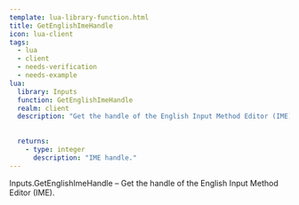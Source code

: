 ```yaml
---
template: lua-library-function.html
title: GetEnglishImeHandle
icon: lua-client
tags:
  - lua
  - client
  - needs-verification
  - needs-example
lua:
  library: Inputs
  function: GetEnglishImeHandle
  realm: client
  description: "Get the handle of the English Input Method Editor (IME)."
  
  
  returns:
    - type: integer
      description: "IME handle."
---
```


<div class="lua__search__keywords">
Inputs.GetEnglishImeHandle &#x2013; Get the handle of the English Input Method Editor (IME).
</div>
